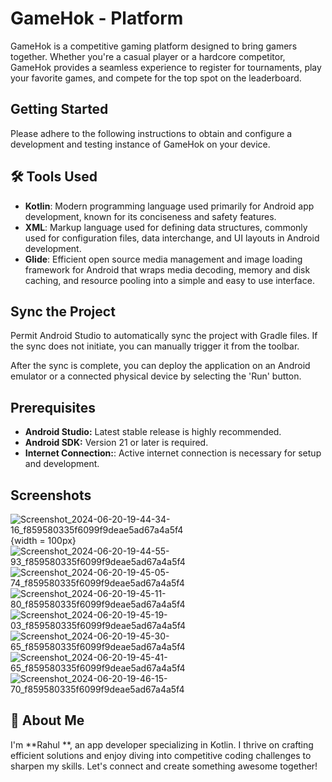 
# GameHok - Platform 
GameHok is a competitive gaming platform designed to bring gamers together. Whether you're a casual player or a hardcore competitor, GameHok provides a seamless experience to register for tournaments, play your favorite games, and compete for the top spot on the leaderboard.


## Getting Started
Please adhere to the following instructions to obtain and configure a development and testing instance of GameHok on your device.
## 🛠 Tools Used
- **Kotlin**: Modern programming language used primarily for Android app development, known for its conciseness and safety features.
- **XML**: Markup language used for defining data structures, commonly used for configuration files, data interchange, and UI layouts in Android development.
- **Glide**: Efficient open source media management and image loading framework for Android that wraps media decoding, memory and disk caching, and resource pooling into a simple and easy to use interface.


## Sync the Project

Permit Android Studio to automatically sync the project with Gradle files. If the sync does not initiate, you can manually trigger it from the toolbar.

After the sync is complete, you can deploy the application on an Android emulator or a connected physical device by selecting the 'Run' button.


## Prerequisites

- **Android Studio:** Latest stable release is highly recommended.
- **Android SDK:** Version 21 or later is required.
- **Internet Connection:**: Active internet connection is necessary for setup and development.

## Screenshots
![Screenshot_2024-06-20-19-44-34-16_f859580335f6099f9deae5ad67a4a5f4](https://github.com/RahulMavaliya/GameHok-Platform/assets/99340043/7001210a-87d8-474c-b008-b37274cd72ad){width = 100px}
![Screenshot_2024-06-20-19-44-55-93_f859580335f6099f9deae5ad67a4a5f4](https://github.com/RahulMavaliya/GameHok-Platform/assets/99340043/b86b2a68-94bd-4817-ac6e-7a0649755661)
![Screenshot_2024-06-20-19-45-05-74_f859580335f6099f9deae5ad67a4a5f4](https://github.com/RahulMavaliya/GameHok-Platform/assets/99340043/782605e8-2920-4ce2-9a7e-baa8602a1627)
![Screenshot_2024-06-20-19-45-11-80_f859580335f6099f9deae5ad67a4a5f4](https://github.com/RahulMavaliya/GameHok-Platform/assets/99340043/0fc08a8d-8c19-4dd6-a0b3-30c61e3b0c5b)
![Screenshot_2024-06-20-19-45-19-03_f859580335f6099f9deae5ad67a4a5f4](https://github.com/RahulMavaliya/GameHok-Platform/assets/99340043/4cbbce63-37d4-418e-be7a-e4ceed79df65)
![Screenshot_2024-06-20-19-45-30-65_f859580335f6099f9deae5ad67a4a5f4](https://github.com/RahulMavaliya/GameHok-Platform/assets/99340043/eacc12f8-64fd-4bbf-b7a1-4e9200a49b3b)
![Screenshot_2024-06-20-19-45-41-65_f859580335f6099f9deae5ad67a4a5f4](https://github.com/RahulMavaliya/GameHok-Platform/assets/99340043/c02ba388-729a-4ab9-af55-e2744a67deb6)
![Screenshot_2024-06-20-19-46-15-70_f859580335f6099f9deae5ad67a4a5f4](https://github.com/RahulMavaliya/GameHok-Platform/assets/99340043/8a61bdf2-d7ce-4187-9a9b-3720a521eccb)


## 🚀 About Me


I'm **Rahul **, an app developer specializing in Kotlin. I thrive on crafting efficient solutions and enjoy diving into competitive coding challenges to sharpen my skills. Let's connect and create something awesome together!
